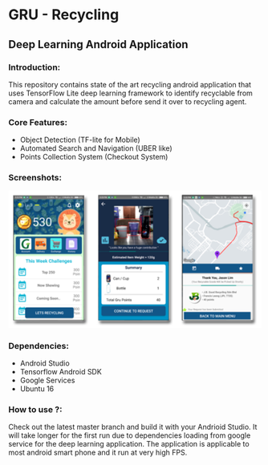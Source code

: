 # GRU - Recycling
## Deep Learning Android Application
### Introduction:
This repository contains state of the art recycling android application that uses TensorFlow Lite deep learning framework to identify recyclable from camera and calculate the amount before send it over to recycling agent. 
### Core Features:
- Object Detection (TF-lite for Mobile)
- Automated Search and Navigation (UBER like)
- Points Collection System (Checkout System)
### Screenshots:
<img src="images/screenshots.png" alt="cameraDemo" style="width: 1000px;"/>

### Dependencies:
- Android Studio
- Tensorflow Android SDK
- Google Services
- Ubuntu 16
### How to use ?:
Check out the latest master branch and build it with your Andrioid Studio. It will take longer for the first run due to dependencies loading from google service for the deep learning application. The application is applicable to most android smart phone and it run at very high FPS. 
